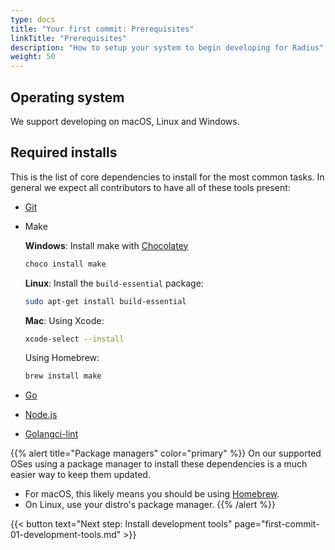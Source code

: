 ```yaml
---
type: docs
title: "Your first commit: Prerequisites"
linkTitle: "Prerequisites"
description: "How to setup your system to begin developing for Radius"
weight: 50
---
```


## Operating system

We support developing on macOS, Linux and Windows. 

## Required installs

This is the list of core dependencies to install for the most common tasks. In general we expect all contributors to have all of these tools present:

- [Git](https://git-scm.com/downloads)

- Make
  
  **Windows**: Install make with [Chocolatey](https://chocolatey.org/install)
  ```cmd
  choco install make
  ```
  **Linux**: Install the `build-essential` package:
  ```bash
  sudo apt-get install build-essential
  ```
  **Mac**:
  Using Xcode:
  ```bash  
  xcode-select --install
  ```
  Using Homebrew:
  ```bash  
  brew install make
  ```
- [Go](https://golang.org/doc/install)
- [Node.js](https://nodejs.org/en/)
- [Golangci-lint](https://golangci-lint.run/usage/install/#local-installation)

{{% alert title="Package managers" color="primary" %}}
On our supported OSes using a package manager to install these dependencies is a much easier way to keep them updated. 
- For macOS, this likely means you should be using [Homebrew](https://brew.sh/).
- On Linux, use your distro's package manager.
{{% /alert %}}

{{< button text="Next step: Install development tools" page="first-commit-01-development-tools.md" >}}